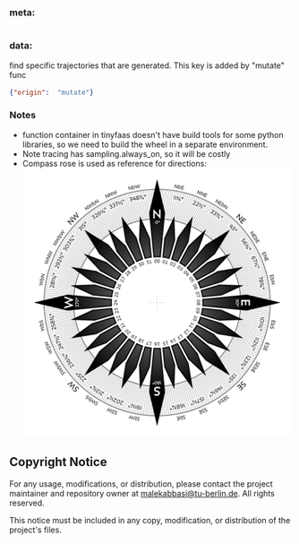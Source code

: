 ### meta:
```json

```

### data:
find specific trajectories that are generated. This key is added by "mutate" func
```json
{"origin":  "mutate"}
```

### Notes
- function container in tinyfaas doesn't have build tools for some python libraries, so we need to build the wheel in a separate environment.
- Note tracing has sampling.always_on, so it will be costly
- Compass rose is used as reference for directions:
![Compass Rose](Compass-rose-32-pt.svg)

## Copyright Notice
For any usage, modifications, or distribution, please contact the project maintainer and repository owner at malekabbasi@tu-berlin.de. All rights reserved.

This notice must be included in any copy, modification, or distribution of the project's files.
